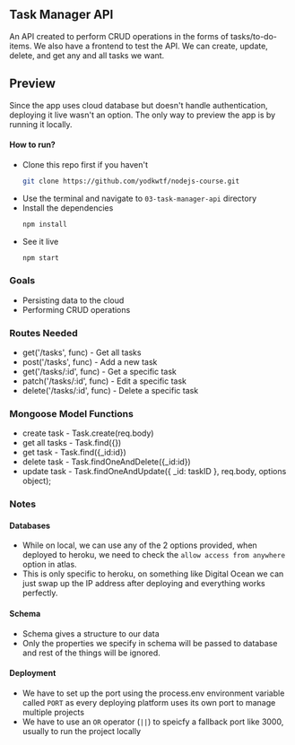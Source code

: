 ## Task Manager API

An API created to perform CRUD operations in the forms of tasks/to-do-items. We also have a frontend to test the API. We can create, update, delete, and get any and all tasks we want.

## Preview

Since the app uses cloud database but doesn't handle authentication, deploying it live wasn't an option. The only way to preview the app is by running it locally.

#### How to run?

- Clone this repo first if you haven't
  ```bash
  git clone https://github.com/yodkwtf/nodejs-course.git
  ```
- Use the terminal and navigate to `03-task-manager-api` directory
- Install the dependencies
  ```bash
  npm install
  ```
- See it live
  ```bash
  npm start
  ```

### Goals

- Persisting data to the cloud
- Performing CRUD operations

### Routes Needed

- get('/tasks', func) - Get all tasks
- post('/tasks', func) - Add a new task
- get('/tasks/:id', func) - Get a specific task
- patch('/tasks/:id', func) - Edit a specific task
- delete('/tasks/:id', func) - Delete a specific task

### Mongoose Model Functions

- create task - Task.create(req.body)
- get all tasks - Task.find({})
- get task - Task.find({\_id:id})
- delete task - Task.findOneAndDelete({\_id:id})
- update task - Task.findOneAndUpdate({ \_id: taskID }, req.body, options object);

### Notes

#### Databases

- While on local, we can use any of the 2 options provided, when deployed to heroku, we need to check the `allow access from anywhere` option in atlas.
- This is only specific to heroku, on something like Digital Ocean we can just swap up the IP address after deploying and everything works perfectly.

#### Schema

- Schema gives a structure to our data
- Only the properties we specify in schema will be passed to database and rest of the things will be ignored.

#### Deployment

- We have to set up the port using the process.env environment variable called `PORT` as every deploying platform uses its own port to manage multiple projects
- We have to use an `OR` operator (`||`) to speicfy a fallback port like 3000, usually to run the project locally
